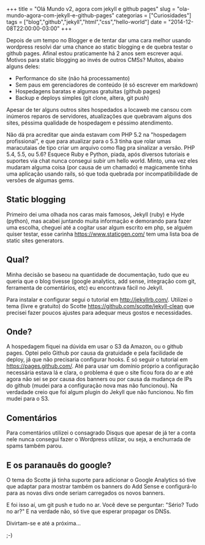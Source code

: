 +++
title = "Olá Mundo v2, agora com jekyll e github pages"
slug = "ola-mundo-agora-com-jekyll-e-github-pages"
categorias = ["Curiosidades"]
tags = ["blog","github","jekyll","html","css","hello-world"]
date = "2014-12-08T22:00:00-03:00"
+++

Depois de um tempo no Blogger e de tentar dar uma cara melhor usando wordpress
resolvi dar uma chance ao static blogging e de quebra testar o github pages.
Afinal estou praticamente há 2 anos sem escrever aqui. Motivos para static
blogging ao invés de outros CMSs? Muitos, abaixo alguns deles:

 - Performance do site (não há processamento)
 - Sem paus em gerenciadores de conteúdo (é só escrever em markdown)
 - Hospedagens baratas e algumas gratuitas (github pages)
 - Backup e deploys simples (git clone, altera, git push)

<!--continua-->

Apesar de ter alguns outros sites hospedados a locaweb me cansou com inúmeros
reparos de servidores, atualizações que quebravam alguns dos sites, péssima
qualidade de hospedagem e péssimo atendimento.

Não dá pra acreditar que ainda estavam com PHP 5.2 na "hospedagem profissional",
e que para atualizar para o 5.3 tinha que rolar umas maracutaias de tipo criar
um arquivo como flag pra sinalizar a versão. PHP 5.4, 5.5, ou 5.6? Esquece
Ruby e Python, piada, após diversos tutoriais e suportes via chat nunca
consegui subir um hello world. Minto, uma vez eles mudaram alguma coisa (por
causa de um chamado) e magicamente tinha uma aplicação usando rails, só que
toda quebrada por incompatibilidade de versões de algumas gems.

## Static blogging

Primeiro dei uma olhada nos caras mais famosos, Jekyll (ruby) e Hyde (python),
mas acabei juntando muita informação e demorando para fazer uma escolha, cheguei
até a cogitar usar algum escrito em php, se alguém quiser testar, esse carinha
https://www.staticgen.com/ tem uma lista boa de static sites generators.

## Qual?

Minha decisão se baseou na quantidade de documentação, tudo que eu queria que o
blog tivesse (google analytics, add sense, integração com git, ferramenta de
comentários, etc) eu encontrava fácil no Jekyll.

Para instalar e configurar segui o tutorial em http://jekyllrb.com/.
Utilizei o tema (livre e gratuito) do Scotte
https://github.com/scotte/jekyll-clean que precisei fazer poucos ajustes para
adequar meus gostos e necessidades.

## Onde?

A hospedagem fiquei na dúvida em usar o S3 da Amazon, ou o github pages.
Optei pelo Github por causa da gratuidade e pela facilidade de deploy, já que
não precisaria configurar hooks. É só seguir o tutorial em https://pages.github.com/.
Até para usar um domínio próprio a configuração necessária estava lá e clara, o problema
é que o site ficou fora do ar e até agora não sei se por causa dos banners ou por
causa da mudança de IPs do github (mudei para a configuração nova mas não funcionou).
Na verdadade creio que foi algum plugin do Jekyll que não funcionou.
No fim mudei para o S3.


## Comentários

Para comentários utilizei o consagrado Disqus que apesar de já ter a conta nele
nunca consegui fazer o Wordpress utilizar, ou seja, a enchurrada de spams
também parou.

## E os paranauês do google?

O tema do Scotte já tinha suporte para adicionar o Google Analytics só tive que
adaptar para mostrar também os banners do Add Sense e configurá-lo para as
novas divs onde seriam carregados os novos banners.

E foi isso aí, um git push e tudo no ar. Você deve se perguntar: "Sério?
Tudo no ar?"
E na verdade não, só tive que esperar propagar os DNSs.


Divirtam-se e até a próxima...

;-)
